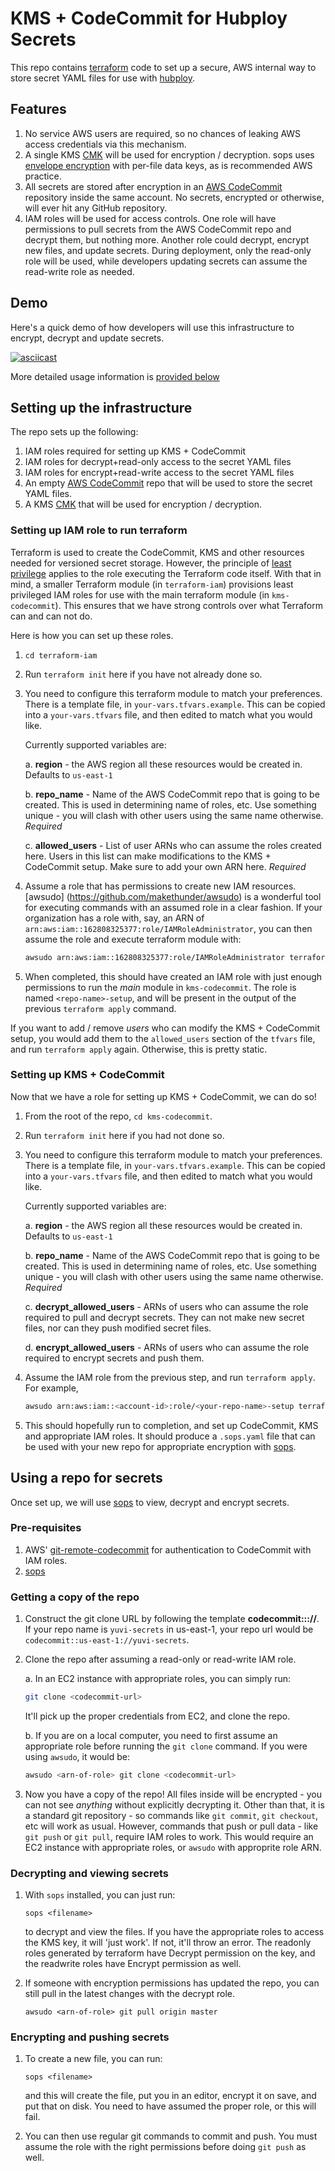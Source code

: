 # KMS + CodeCommit for Hubploy Secrets

This repo contains [terraform](https://terraform.io/) code to
set up a secure, AWS internal way to store secret YAML files
for use with [hubploy](https://github.com/yuvipanda/hubploy).

## Features

1. No service AWS users are required, so no chances of leaking AWS
   access credentials via this mechanism.
2. A single KMS [CMK](https://docs.aws.amazon.com/kms/latest/developerguide/concepts.html#master_keys)
   will be used for encryption / decryption. sops uses [envelope
   encryption](https://docs.aws.amazon.com/kms/latest/developerguide/concepts.html#enveloping)
   with per-file data keys, as is recommended AWS practice.
3. All secrets are stored after encryption in an [AWS CodeCommit](https://aws.amazon.com/codecommit)
   repository inside the same account. No secrets, encrypted or otherwise,
   will ever hit any GitHub repository.
4. IAM roles will be used for access controls. One role will have permissions to
   pull secrets from the AWS CodeCommit repo and decrypt them, but nothing
   more. Another role could decrypt, encrypt new files, and update secrets.
   During deployment, only the read-only role will be used, while developers
   updating secrets can assume the read-write role as needed.

## Demo

Here's a quick demo of how developers will use this infrastructure to encrypt,
decrypt and update secrets.

[![asciicast](https://asciinema.org/a/322006.svg)](https://asciinema.org/a/322006)

More detailed usage information is [provided below](#using-a-repo-for-secrets)

## Setting up the infrastructure

The repo sets up the following:

1. IAM roles required for setting up KMS + CodeCommit
2. IAM roles for decrypt+read-only access to the secret YAML files
3. IAM roles for encrypt+read-write access to the secret YAML files
4. An empty [AWS CodeCommit](https://aws.amazon.com/codecommit/) repo
   that will be used to store the secret YAML files.
5. A KMS [CMK](https://docs.aws.amazon.com/kms/latest/developerguide/concepts.html#master_keys)
   that will be used for encryption / decryption.

### Setting up IAM role to run terraform

Terraform is used to create the CodeCommit, KMS and other resources
needed for versioned secret storage. However, the principle of
[least privilege](https://docs.aws.amazon.com/IAM/latest/UserGuide/best-practices.html#grant-least-privilege)
applies to the role executing the Terraform code itself. With that in mind,
a smaller Terraform module (in `terraform-iam`) provisions
least privileged IAM roles for use with the main terraform module
(in `kms-codecommit`). This ensures that we have strong controls
over what Terraform can and can not do.

Here is how you can set up these roles.

1. `cd terraform-iam`
2. Run `terraform init` here if you have not already done so.
3. You need to configure this terraform module to match your preferences.
   There is a template file, in `your-vars.tfvars.example`. This can be copied
   into a `your-vars.tfvars` file, and then edited to match what you would
   like.

   Currently supported variables are:

   a. **region** - the AWS region all these resources would be created in.
      Defaults to `us-east-1`

   b. **repo_name** - Name of the AWS CodeCommit repo that is going to be
      created. This is used in determining name of roles, etc. Use something
      unique - you will clash with other users using the same name otherwise.
      *Required*

   c. **allowed_users** - List of user ARNs who can assume the roles created
      here. Users in this list can make modifications to the KMS + CodeCommit
      setup. Make sure to add your own ARN here. *Required*

4. Assume a role that has permissions to create new IAM resources. [awsudo]
   (https://github.com/makethunder/awsudo) is a wonderful tool for executing
   commands with an assumed role in a clear fashion. If your organization
   has a role with, say, an ARN of `arn:aws:iam::162808325377:role/IAMRoleAdministrator`,
   you can then assume the role and execute terraform module with:

   ```bash
   awsudo arn:aws:iam::162808325377:role/IAMRoleAdministrator terraform apply -var-file=your-vars.tfvars
   ```

5. When completed, this should have created an IAM role with just enough
   permissions to run the *main* module in `kms-codecommit`. The role is named
   `<repo-name>-setup`, and will be present in the output of the
   previous `terraform apply` command.


If you want to add / remove *users* who can modify the KMS + CodeCommit setup,
you would add them to the `allowed_users` section of the `tfvars` file, and run
`terraform apply` again. Otherwise, this is pretty static.

### Setting up KMS + CodeCommit

Now that we have a role for setting up KMS + CodeCommit, we can do so!

1. From the root of the repo, `cd kms-codecommit`.
2. Run `terraform init` here if you had not done so.
3. You need to configure this terraform module to match your preferences.
   There is a template file, in `your-vars.tfvars.example`. This can be copied
   into a `your-vars.tfvars` file, and then edited to match what you would
   like.

   Currently supported variables are:

   a. **region** - the AWS region all these resources would be created in.
      Defaults to `us-east-1`

   b. **repo_name** - Name of the AWS CodeCommit repo that is going to be
      created. This is used in determining name of roles, etc. Use something
      unique - you will clash with other users using the same name otherwise.
      *Required*

   c. **decrypt_allowed_users** - ARNs of users who can assume the role required
      to pull and decrypt secrets. They can not make new secret files, nor can they
      push modified secret files.

   d. **encrypt_allowed_users** - ARNs of users who can assume the role required
      to encrypt secrets and push them.

4. Assume the IAM role from the previous step, and run `terraform apply`.
   For example,

   ```bash
   awsudo arn:aws:iam::<account-id>:role/<your-repo-name>-setup terraform apply -var-file=your-vars.tfvars
   ```
5. This should hopefully run to completion, and set up CodeCommit, KMS and appropriate IAM roles.
   It should produce a `.sops.yaml` file that can be used with your new repo for appropriate
   encryption with [sops](https://github.com/mozilla/sops).


## Using a repo for secrets

Once set up, we will use [sops](https://github.com/mozilla/sops) to view,
decrypt and encrypt secrets.

### Pre-requisites

1. AWS' [git-remote-codecommit](https://docs.aws.amazon.com/codecommit/latest/userguide/setting-up-git-remote-codecommit.html)
   for authentication to CodeCommit with IAM roles.
2. [sops](https://github.com/mozilla/sops)

### Getting a copy of the repo

1. Construct the git clone URL by following the template
   **codecommit::<region>://<repo-name>**. If your repo name is
   `yuvi-secrets` in us-east-1, your repo url would be
   `codecommit::us-east-1://yuvi-secrets`.

2. Clone the repo after assuming a read-only or read-write IAM role.

   a. In an EC2 instance with appropriate roles, you can simply run:

      ```bash
      git clone <codecommit-url>
      ```

      It'll pick up the proper credentials from EC2, and clone the
      repo.

   b. If you are on a local computer, you need to first assume an
      appropriate role before running the `git clone` command.
      If you were using `awsudo`, it would be:

      ```bash
      awsudo <arn-of-role> git clone <codecommit-url>
      ```

3. Now you have a copy of the repo! All files inside will be encrypted -
   you can not see *anything* without explicitly decrypting it. Other than that,
   it is a standard git repository - so commands like `git commit`, `git checkout`,
   etc will work as usual. However, commands that push or pull data - like
   `git push` or `git pull`, require IAM roles to work. This would require an
   EC2 instance with appropriate roles, or `awsudo` with approprite role ARN.

### Decrypting and viewing secrets

1. With `sops` installed, you can just run:

   ```
   sops <filename>
   ```

   to decrypt and view the files. If you have the appropriate roles to access
   the KMS key, it will 'just work'. If not, it'll throw an error. The readonly
   roles generated by terraform have Decrypt permission on the key, and the
   readwrite roles have Encrypt permission as well.

2. If someone with encryption permissions has updated the repo, you can still
   pull in the latest changes with the decrypt role.

   ```
   awsudo <arn-of-role> git pull origin master
   ```

### Encrypting and pushing secrets

1. To create a new file, you can run:

   ```
   sops <filename>
   ```

   and this will create the file, put you in an editor, encrypt it on save,
   and put that on disk. You need to have assumed the proper role, or this
   will fail.

2. You can then use regular git commands to commit and push. You must
   assume the role with the right permissions before doing `git push`
   as well.
